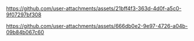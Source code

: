 

https://github.com/user-attachments/assets/21bff4f3-363d-4d0f-a5c0-9f07297bf308



https://github.com/user-attachments/assets/666db0e2-9e97-4726-a04b-09b84b067c60

